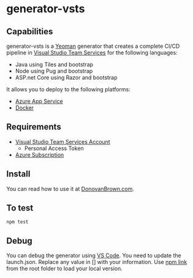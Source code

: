# generator-vsts

## Capabilities
generator-vsts is a [Yeoman](http://yeoman.io/) generator that creates a complete CI/CD pipeline in [Visual Studio Team Services](https://www.visualstudio.com/vsts-test/) for the following languages:
- Java using Tiles and bootstrap
- Node using Pug and bootstrap
- ASP.net Core using Razor and bootstrap

It allows you to deploy to the following platforms:
- [Azure App Service](https://azure.microsoft.com/en-us/services/app-service/web/)
- [Docker](https://www.docker.com/)

## Requirements
- [Visual Studio Team Services Account](https://app.vsaex.visualstudio.com/profile/account)
   - Personal Access Token
- [Azure Subscription](https://azure.microsoft.com/en-us/free/)

## Install
You can read how to use it at [DonovanBrown.com](http://www.donovanbrown.com/post/2016/11/02/yo-vsts). 

## To test
`npm test`

## Debug
You can debug the generator using [VS Code](http://code.visualstudio.com/). You need to update the launch.json. Replace any value in [] with your information.  Use [npm link](https://docs.npmjs.com/cli/link) from the root folder to load your local version.